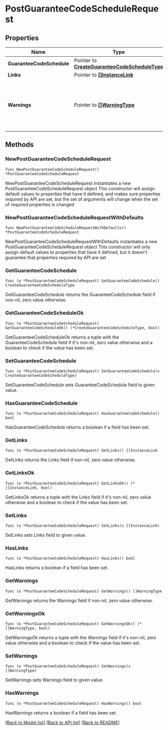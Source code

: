 # PostGuaranteeCodeScheduleRequest

## Properties

Name | Type | Description | Notes
------------ | ------------- | ------------- | -------------
**GuaranteeCodeSchedule** | Pointer to [**CreateGuaranteeCodeScheduleType**](CreateGuaranteeCodeScheduleType.md) |  | [optional] 
**Links** | Pointer to [**[]InstanceLink**](InstanceLink.md) |  | [optional] 
**Warnings** | Pointer to [**[]WarningType**](WarningType.md) | Used in conjunction with the Success element to define a business error. | [optional] 

## Methods

### NewPostGuaranteeCodeScheduleRequest

`func NewPostGuaranteeCodeScheduleRequest() *PostGuaranteeCodeScheduleRequest`

NewPostGuaranteeCodeScheduleRequest instantiates a new PostGuaranteeCodeScheduleRequest object
This constructor will assign default values to properties that have it defined,
and makes sure properties required by API are set, but the set of arguments
will change when the set of required properties is changed

### NewPostGuaranteeCodeScheduleRequestWithDefaults

`func NewPostGuaranteeCodeScheduleRequestWithDefaults() *PostGuaranteeCodeScheduleRequest`

NewPostGuaranteeCodeScheduleRequestWithDefaults instantiates a new PostGuaranteeCodeScheduleRequest object
This constructor will only assign default values to properties that have it defined,
but it doesn't guarantee that properties required by API are set

### GetGuaranteeCodeSchedule

`func (o *PostGuaranteeCodeScheduleRequest) GetGuaranteeCodeSchedule() CreateGuaranteeCodeScheduleType`

GetGuaranteeCodeSchedule returns the GuaranteeCodeSchedule field if non-nil, zero value otherwise.

### GetGuaranteeCodeScheduleOk

`func (o *PostGuaranteeCodeScheduleRequest) GetGuaranteeCodeScheduleOk() (*CreateGuaranteeCodeScheduleType, bool)`

GetGuaranteeCodeScheduleOk returns a tuple with the GuaranteeCodeSchedule field if it's non-nil, zero value otherwise
and a boolean to check if the value has been set.

### SetGuaranteeCodeSchedule

`func (o *PostGuaranteeCodeScheduleRequest) SetGuaranteeCodeSchedule(v CreateGuaranteeCodeScheduleType)`

SetGuaranteeCodeSchedule sets GuaranteeCodeSchedule field to given value.

### HasGuaranteeCodeSchedule

`func (o *PostGuaranteeCodeScheduleRequest) HasGuaranteeCodeSchedule() bool`

HasGuaranteeCodeSchedule returns a boolean if a field has been set.

### GetLinks

`func (o *PostGuaranteeCodeScheduleRequest) GetLinks() []InstanceLink`

GetLinks returns the Links field if non-nil, zero value otherwise.

### GetLinksOk

`func (o *PostGuaranteeCodeScheduleRequest) GetLinksOk() (*[]InstanceLink, bool)`

GetLinksOk returns a tuple with the Links field if it's non-nil, zero value otherwise
and a boolean to check if the value has been set.

### SetLinks

`func (o *PostGuaranteeCodeScheduleRequest) SetLinks(v []InstanceLink)`

SetLinks sets Links field to given value.

### HasLinks

`func (o *PostGuaranteeCodeScheduleRequest) HasLinks() bool`

HasLinks returns a boolean if a field has been set.

### GetWarnings

`func (o *PostGuaranteeCodeScheduleRequest) GetWarnings() []WarningType`

GetWarnings returns the Warnings field if non-nil, zero value otherwise.

### GetWarningsOk

`func (o *PostGuaranteeCodeScheduleRequest) GetWarningsOk() (*[]WarningType, bool)`

GetWarningsOk returns a tuple with the Warnings field if it's non-nil, zero value otherwise
and a boolean to check if the value has been set.

### SetWarnings

`func (o *PostGuaranteeCodeScheduleRequest) SetWarnings(v []WarningType)`

SetWarnings sets Warnings field to given value.

### HasWarnings

`func (o *PostGuaranteeCodeScheduleRequest) HasWarnings() bool`

HasWarnings returns a boolean if a field has been set.


[[Back to Model list]](../README.md#documentation-for-models) [[Back to API list]](../README.md#documentation-for-api-endpoints) [[Back to README]](../README.md)


